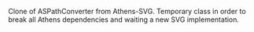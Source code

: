 Clone of ASPathConverter from Athens-SVG.
Temporary class in order to break all Athens dependencies and waiting a new SVG implementation.
